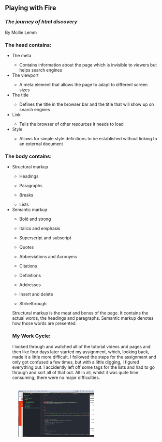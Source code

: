 <h2>Playing with Fire</h2>
 <h3><i>The journey of html discovery</i></h3>
  <p>By Mollie Lemm</p>

  <h3>The head contains:</h3>
   <ul>
    <li>The meta</li>
      <ul><li>Contains information about the page which is invisible to viewers but helps search engines</li></ul>
    <li>The viewport</li>
      <ul><li>A meta element that allows the page to adapt to different screen sizes</li></ul>
    <li>The title</li>
      <ul><li>Defines the title in the browser bar and the title that will show up on search engines</li></ul>
    <li>Link</li>
      <ul><li>Tells the browser of other resources it needs to load</li></ul>
    <li>Style</li>
      <ul><li>Allows for simple style definitions to be established without linking to an external document</li></ul>
   </ul>
<h3>The body contains:</h3>
 <ul>
  <li>Structural markup</li>
    <ul><li>Headings</li></ul>
    <ul><li>Paragraphs</li></ul>
    <ul><li>Breaks</li></ul>
    <ul><li>Lists</li></ul>
  <li>Semantic markup</li>
    <ul><li>Bold and strong</li></ul>
    <ul><li>Italics and emphasis</li></ul>
    <ul><li>Superscript and subscript</li></ul>
    <ul><li>Quotes</li></ul>
    <ul><li>Abbreviations and Acronyms</li></ul>
    <ul><li>Citations</li></ul>
    <ul><li>Definitions</li></ul>
    <ul><li>Addresses</li></ul>
    <ul><li>Insert and delete</li></ul>
    <ul><li>Strikethrough</li></ul>
<p>Structural markup is the meat and bones of the page. It contains the actual words, the headings and paragraphs. Semantic markup denotes how those words are presented.</p>

<h3>My Work Cycle:</h3>
<p>I looked through and watched all of the tutorial videos and pages and then like four days later started my assignment, which, looking back, made it a little more difficult. I followed the steps for the assignment and only got confused a few times, but with a little digging, I figured everything out. I accidently left off some tags for the lists and had to go through and sort all of that out. All in all, whilst it was quite time consuming, there were no major difficulties.</p>
<img src="./images/work.jpeg" alt="Chocolate beet cake, ready to serve." style="width: 250px; margin: 20px">
